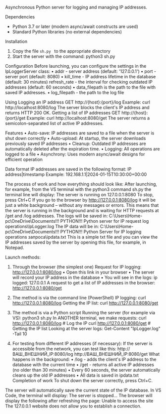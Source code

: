 Asynchronous Python server for logging and managing IP addresses.  

Dependencies 
- Python 3.7 or later (modern async/await constructs are used) 
- Standard Python libraries (no external dependencies) 

Installation 
1. Copy the file `sh.py ` to the appropriate directory 
2. Start the server with the command: python3 sh.py 

Configuration 
Before launching, you can configure the settings in the IpLoggerServer class: 
• addr - server address (default: '127.0.0.1') 
• port - server port (default: 8080) 
• kill_time - IP address lifetime in the database (default: 30 minutes) refresh_rate - the interval for checking outdated IP addresses (default: 60 seconds) 
• data_filepath is the path to the file with saved IP addresses. 
• log_filepath - the path to the log file 

Using 
Logging an IP address 
GET http://{host}:{port}/log Example: curl http://localhost:8080/log 
The server blocks the client's IP address and returns HTTP 200 OK. 
Getting a list of IP addresses 
GET http://{host}:{port}/get Example: curl http://localhost:8080/get 
The server returns a semicolon-separated list of active IP addresses. 

Features • Auto-save: IP addresses are saved to a file when the server is shut down correctly 
• Auto-upload: At startup, the server downloads previously saved IP addresses 
• Cleanup: Outdated IP addresses are automatically deleted after the expiration time. 
• Logging: All operations are logged to a file 
• Asynchrony: Uses modern async/await designs for efficient operation 

Data format 
IP addresses are saved in the following format: 
IP address|timestamp 
Example: 192.168.1.1|2024-01-15T10:30:00+00:00 

The process of work and how everything should look like: 
After launching, for example, from the VS terminal with the python3 command sh.py the terminal line will display: 
The server is running on 127.0.0.1:8080 
To stop, press Ctrl+C 
If you go to the browser by http://127.0.0.1:8080/log it will be just a white background – without any messages or errors. This means that the server is running in the background and is waiting for HTTP requests at /get and /log addresses. 
The logs will be saved in: C:\Users\Home-pc\OneDrive\Documents\!!! PYTHON\!!! Python server for IP request log operations\IpLogger.log 
The IP data will be in: C:\Users\Home-pc\OneDrive\Documents\!!! PYTHON\!!! Python Server for IP logging operations запроса\ipdata.txt 
This is a simple txt file and you can view the IP addresses saved by the server by opening this file, for example, in Notepad. 

Launch methods: 
1.	Through the browser (the simplest one) 
Request for IP logging: 
http://127.0.0.1:8080/log 
• Open this link in your browser 
• The server will record your IP address in the database 
• You will see in the logs: 
ip logged: 127.0.0.1 
A request to get a list of IP addresses in the browser: 
http://127.0.0.1:8080/get 
2.	The method is via the command line (PowerShell) 
IP logging: 
curl http://127.0.0.1:8080/log 
Getting the IP list: 
curl http://127.0.0.1:8080/get 

3.	The method is via a Python script Running the server (for example via VS): 
python3 sh.py 
In ANOTHER terminal, we make requests: 
curl http://127.0.0.1:8080/log # Log the IP 
curl http://127.0.0.1:8080/get # Getting the IP list 
Looking at the server logs: 
Get-Content "IpLogger.log" -Tail 10 

4.	For testing from different IP addresses (if necessary): 
If the server is accessible from the network, you can test like this:
 http://ВАШ_ВНЕШНИЙ_IP:8080/log 
http://ВАШ_ВНЕШНИЙ_IP:8080/get 
What happens in the background: 
• /log - adds the client's IP address to the database with the current time 
• /get - returns all active IP addresses (no older than 30 minutes) 
• Every 60 seconds, the server automatically cleans up the old IP addresses 
• All data is saved in ipdata.txt Completion of work To shut down the server correctly, press Ctrl+C. 

The server will automatically save the current state of the IP database. 
In VS Code, the terminal will display: 
The server is stopped... 
The browser will display the following after refreshing the page: 
Unable to access the site The 127.0.0.1 website does not allow you to establish a connection.
